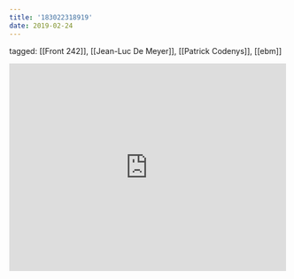 ```yaml
---
title: '183022318919'
date: 2019-02-24
---
```

tagged: [[Front 242]], [[Jean-Luc De Meyer]], [[Patrick Codenys]], [[ebm]]
<iframe allow="accelerometer; autoplay; clipboard-write; encrypted-media; gyroscope; picture-in-picture" allowfullscreen="" frameborder="0" height="375" id="youtube_iframe" src="https://www.youtube.com/embed/gi4j05Xd1vo?feature=oembed&amp;enablejsapi=1&amp;origin=https://safe.txmblr.com&amp;wmode=opaque" width="500"></iframe>